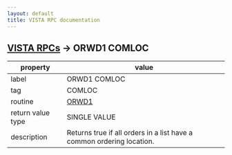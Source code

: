 ```yaml
---
layout: default
title: VISTA RPC documentation
---
```




## [VISTA RPCs](TableOfContent.md) &#8594; ORWD1 COMLOC 

 property | value 
--- | --- 
 label | ORWD1 COMLOC
 tag | COMLOC
 routine | [ORWD1](http://code.osehra.org/dox/Routine_ORWD1_source.html)
 return value type | SINGLE VALUE
 description | Returns true if all orders in a list have a common ordering location.